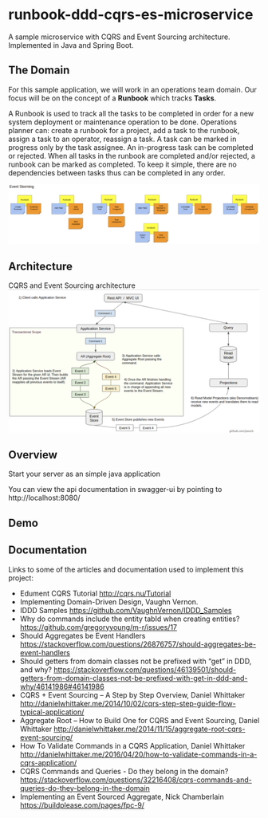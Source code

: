 # runbook-ddd-cqrs-es-microservice

A sample microservice with CQRS and Event Sourcing architecture. Implemented in Java and Spring Boot.

## The Domain
For this sample application, we will work in an operations team domain. Our focus will be on the concept of a **Runbook** which tracks **Tasks**. 

A Runbook is used to track all the tasks to be completed in order for a new system deployment or maintenance operation to be done. 
Operations planner can: create a runbook for a project, add a task to the runbook, assign a task to an operator, reassign a task. 
A task can be marked in progress only by the task assignee. An in-progress task can be completed or rejected. 
When all tasks in the runbook are completed and/or rejected, a runbook can be marked as completed.
To keep it simple, there are no dependencies between tasks thus can be completed in any order.

![Event Storming](docs/event_storming.png)

## Architecture
CQRS and Event Sourcing architecture
![CQRS+ES Architecture](docs/ddd-cqrs-es-architecture.png)

## Overview  
Start your server as an simple java application  

You can view the api documentation in swagger-ui by pointing to  
http://localhost:8080/  

## Demo

## Documentation
Links to some of the articles and documentation used to implement this project:

- Edument CQRS Tutorial http://cqrs.nu/Tutorial
- Implementing Domain-Driven Design, Vaughn Vernon.
- IDDD Samples https://github.com/VaughnVernon/IDDD_Samples
- Why do commands include the entity tabId when creating entities? https://github.com/gregoryyoung/m-r/issues/17
- Should Aggregates be Event Handlers https://stackoverflow.com/questions/26876757/should-aggregates-be-event-handlers
- Should getters from domain classes not be prefixed with “get” in DDD, and why? https://stackoverflow.com/questions/46139501/should-getters-from-domain-classes-not-be-prefixed-with-get-in-ddd-and-why/46141986#46141986
- CQRS + Event Sourcing – A Step by Step Overview, Daniel Whittaker http://danielwhittaker.me/2014/10/02/cqrs-step-step-guide-flow-typical-application/
- Aggregate Root – How to Build One for CQRS and Event Sourcing, Daniel Whittaker http://danielwhittaker.me/2014/11/15/aggregate-root-cqrs-event-sourcing/
- How To Validate Commands in a CQRS Application, Daniel Whittaker http://danielwhittaker.me/2016/04/20/how-to-validate-commands-in-a-cqrs-application/
- CQRS Commands and Queries - Do they belong in the domain? https://stackoverflow.com/questions/32216408/cqrs-commands-and-queries-do-they-belong-in-the-domain
- Implementing an Event Sourced Aggregate, Nick Chamberlain https://buildplease.com/pages/fpc-9/
